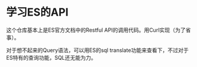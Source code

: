 # 学习ES的API

这个仓库基本上是ES官方文档中的Restful API的调用代码。用Curl实现（为了省事）。

对于想不起来的Query语法，可以用ES的sql translate功能来查看下，不过对于ES特有的查询功能，SQL还无能为力。
